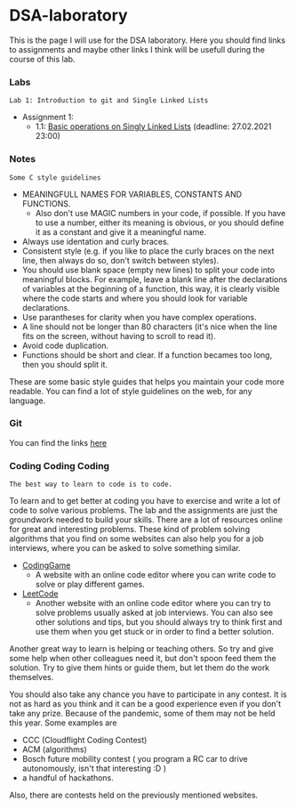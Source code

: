 # DSA-laboratory

This is the page I will use for the DSA laboratory. Here you should find links to assignments and maybe other links 
I think will be usefull during the course of this lab.

### Labs

```
Lab 1: Introduction to git and Single Linked Lists
```
* Assignment 1:
	- 1.1: [Basic operations on Singly Linked Lists](https://classroom.github.com/a/ZpU-nDvV) (deadline: 27.02.2021 23:00)
	
	
### Notes
```
Some C style guidelines
```
* MEANINGFULL NAMES FOR VARIABLES, CONSTANTS AND FUNCTIONS.
	 - Also don't use MAGIC numbers in your code, if possible. If you have to use a number, either its meaning is obvious, or you should define it as a constant and give it a meaningful name.
* Always use identation and curly braces. 
* Consistent style (e.g. if you like to place the curly braces on the next line, then always do so, don't switch between styles).
* You should use blank space (empty new lines) to split your code into meaningful blocks. For example, leave a blank line after the declarations of variables at the beginning of a function, this way, it is clearly visible where the code starts and where you should look for variable declarations.
* Use parantheses for clarity when you have complex operations.
* A line should not be longer than 80 characters (it's nice when the line fits on the screen, without having to scroll to read it).
* Avoid code duplication.
* Functions should be short and clear. If a function becames too long, then you should split it.

These are some basic style guides that helps you maintain your code more readable.
You can find a lot of style guidelines on the web, for any language. 

### Git

You can find the links [here](https://github.com/horneac/DSA-laboratory/tree/main/git)

### Coding Coding Coding
```
The best way to learn to code is to code.
```

To learn and to get better at coding you have to exercise and write a lot of code to solve various problems. The lab and the assignments are just the groundwork needed to build your skills.
There are a lot of resources online for great and interesting problems.
These kind of problem solving algorithms that you find on some websites can also help you for a job interviews, where you can be asked to solve something similar.

* [CodingGame](https://codingame.com)
	- A website with an online code editor where you can write code to solve or play different games.
* [LeetCode](https://leetcode.com)
	- Another website with an online code editor where you can try to solve problems usually asked at job interviews. You can also see other solutions and tips, but you should always try to think first and use them when you get stuck or in order to find a better solution.
	
Another great way to learn is helping or teaching others. So try and give some help when other colleagues need it, but don't spoon feed them the solution. Try to give them hints or guide them, but let them do the work themselves.


You should also take any chance you have to participate in any contest. It is not as hard as you think and it can be a good experience even if you don't take any prize.
Because of the pandemic, some of them may not be held this year. Some examples are
* CCC (Cloudflight Coding Contest) 
* ACM (algorithms)
* Bosch future mobility contest ( you program a RC car to drive autonomously, isn't that interesting :D )
* a handful of hackathons.

Also, there are contests held on the previously mentioned websites.
